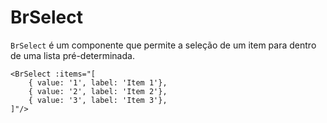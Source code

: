 <script setup>
import BrSelect from '../../src/components/select/BrSelect.vue'
</script>

# BrSelect <Badge type="warning" text="beta" />

`BrSelect` é um componente que permite a seleção de um item para dentro de uma lista pré-determinada.

<BrSelect 
	:items="[
		{ value: '1', label: 'Item 1'},
		{ value: '2', label: 'Item 2'},
		{ value: '3', label: 'Item 3'},
	]"
/>

```vue
<BrSelect :items="[
	{ value: '1', label: 'Item 1'}, 
	{ value: '2', label: 'Item 2'}, 
	{ value: '3', label: 'Item 3'},
]"/>
```

<style lang="scss">
@import '../../src/styles/index.scss'
</style>